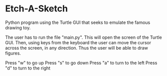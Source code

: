 # Etch-A-Sketch
Python program using the Turtle GUI that seeks to emulate the famous drawing toy.

The user has to run the file "main.py". This will open the screen of the Turtle GUI.
Then, using keys from the keyboard the user can move the cursor across the screen, in any direction.
Thus the user will be able to draw figures.

Press "w" to go up
Press "s" to go down
Press "a" to turn to the left
Press "d" to turn to the right
